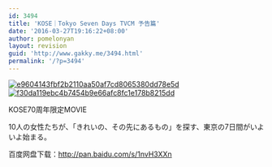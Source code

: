 ```yaml
---
id: 3494
title: 'KOSE｜Tokyo Seven Days TVCM 予告篇'
date: '2016-03-27T19:16:22+08:00'
author: pomelonyan
layout: revision
guid: 'http://www.gakky.me/3494.html'
permalink: '/?p=3494'
---
```


[![e9604143fbf2b2110aa50af7cd8065380dd78e5d](http://www.yui-aragaki.org/wp-content/uploads/2016/03/e9604143fbf2b2110aa50af7cd8065380dd78e5d.jpg)](http://www.yui-aragaki.org/wp-content/uploads/2016/03/e9604143fbf2b2110aa50af7cd8065380dd78e5d.jpg)[![f30da119ebc4b7454b9e66afc8fc1e178b8215dd](http://www.yui-aragaki.org/wp-content/uploads/2016/03/f30da119ebc4b7454b9e66afc8fc1e178b8215dd.jpg)](http://www.yui-aragaki.org/wp-content/uploads/2016/03/f30da119ebc4b7454b9e66afc8fc1e178b8215dd.jpg)

KOSE70周年限定MOVIE

10人の女性たちが、「きれいの、その先にあるもの」を探す、東京の7日間がいよいよ始まる。

百度网盘下载：<http://pan.baidu.com/s/1nvH3XXn>